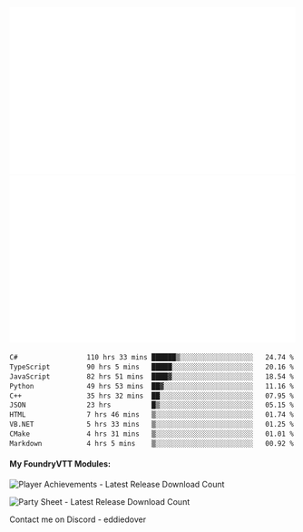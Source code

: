 
![](https://raw.githubusercontent.com/eddiedover/ghstats/master/generated/overview.svg)
![](https://raw.githubusercontent.com/eddiedover/ghstats/master/generated/languages.svg)

<!--START_SECTION:waka-->

```txt
C#                 110 hrs 33 mins ██████▒░░░░░░░░░░░░░░░░░░   24.74 %
TypeScript         90 hrs 5 mins   █████░░░░░░░░░░░░░░░░░░░░   20.16 %
JavaScript         82 hrs 51 mins  ████▓░░░░░░░░░░░░░░░░░░░░   18.54 %
Python             49 hrs 53 mins  ██▓░░░░░░░░░░░░░░░░░░░░░░   11.16 %
C++                35 hrs 32 mins  ██░░░░░░░░░░░░░░░░░░░░░░░   07.95 %
JSON               23 hrs          █▒░░░░░░░░░░░░░░░░░░░░░░░   05.15 %
HTML               7 hrs 46 mins   ▒░░░░░░░░░░░░░░░░░░░░░░░░   01.74 %
VB.NET             5 hrs 33 mins   ▒░░░░░░░░░░░░░░░░░░░░░░░░   01.25 %
CMake              4 hrs 31 mins   ▒░░░░░░░░░░░░░░░░░░░░░░░░   01.01 %
Markdown           4 hrs 5 mins    ▒░░░░░░░░░░░░░░░░░░░░░░░░   00.92 %
```

<!--END_SECTION:waka-->

#### My FoundryVTT Modules:

  ![Player Achievements - Latest Release Download Count](https://img.shields.io/badge/dynamic/json?label=Player%20Achievements%20-%20Downloads@latest&query=assets%5B1%5D.download_count&url=https%3A%2F%2Fapi.github.com%2Frepos%2FEddieDover%2Ffvtt-player-achievements%2Freleases%2Flatest)

  ![Party Sheet - Latest Release Download Count](https://img.shields.io/badge/dynamic/json?label=Party%20Sheet%20-%20Downloads@latest&query=assets%5B1%5D.download_count&url=https%3A%2F%2Fapi.github.com%2Frepos%2FEddieDover%2Ffvtt-party-sheet%2Freleases%2Flatest)

<a rel="me" href="https://techhub.social/@EddieDover"></a>

Contact me on Discord - eddiedover
